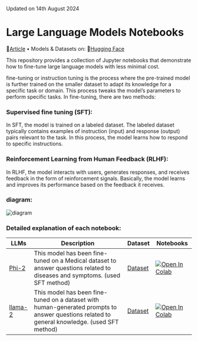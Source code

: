 Updated on 14th August 2024
# Large Language Models Notebooks
<p>
📝<a href="https://medium.com/@prasadmahamulkar/fine-tuning-phi-2-a-step-by-step-guide-e672e7f1d009">Article</a> • Models & Datasets on: 🤗<a href="https://huggingface.co/prsdm">Hugging Face</a>
</p>

This repository provides a collection of Jupyter notebooks that demonstrate how to fine-tune large language models with less minimal cost. 

fine-tuning or instruction tuning is the process where the pre-trained model is further trained on the smaller dataset to adapt its knowledge for a specific task or domain. This process tweaks the model’s parameters to perform specific tasks. In fine-tuning, there are two methods:

### Supervised fine tuning (SFT):
In SFT, the model is trained on a labeled dataset. The labeled dataset typically contains examples of instruction (input) and response (output) pairs relevant to the task. In this process, the model learns how to respond to specific instructions.

### Reinforcement Learning from Human Feedback (RLHF): 
In RLHF, the model interacts with users, generates responses, and receives feedback in the form of reinforcement signals. Basically, the model learns and improves its performance based on the feedback it receives.

### diagram:
![diagram](https://github.com/user-attachments/assets/b84531b3-9935-4e2f-bd05-e0f88f95edb6)

### Detailed explanation of each notebook:

  | LLMs                      |Description| Dataset | Notebooks | 
|----------------------------|------------------------|-----------------------|-----------------------|
|  [Phi-2](https://huggingface.co/prsdm/phi-2-medquad)  |    This model has been fine-tuned on a Medical dataset to answer questions related to diseases and symptoms. (used SFT method)             | [Dataset](https://huggingface.co/datasets/prsdm/MedQuad-phi2-1k)                 | [![Open In Colab](https://colab.research.google.com/assets/colab-badge.svg)](https://colab.research.google.com/github/prasadmahamulkar/Large-Language-Models/blob/main/Fine_tune_Phi_2_on_Google_Colab_.ipynb)               |       
|  [llama-2](https://huggingface.co/prsdm/llama-2-finance)  |    This model has been fine-tuned on a dataset with human-generated prompts to answer questions related to general knowledge.  (used SFT method)    | [Dataset](https://huggingface.co/datasets/prsdm/finance-llama2-1k)                 | [![Open In Colab](https://colab.research.google.com/assets/colab-badge.svg)](https://colab.research.google.com/github/prasadmahamulkar/Large-Language-Models/blob/main/Fine_tune_llama_2_on_Colab.ipynb)               |   
